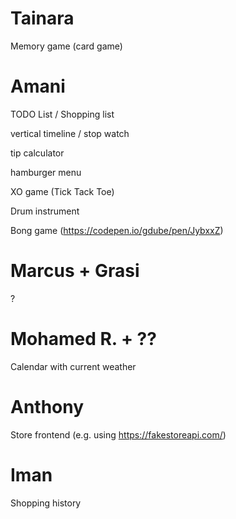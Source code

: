 # Tainara

Memory game (card game)

# Amani

TODO List / Shopping list

vertical timeline / stop watch

tip calculator

hamburger menu

XO game (Tick Tack Toe)

Drum instrument

Bong game (https://codepen.io/gdube/pen/JybxxZ)

# Marcus + Grasi

?

# Mohamed R. + ??

Calendar with current weather

# Anthony

Store frontend (e.g. using https://fakestoreapi.com/)

# Iman

Shopping history

